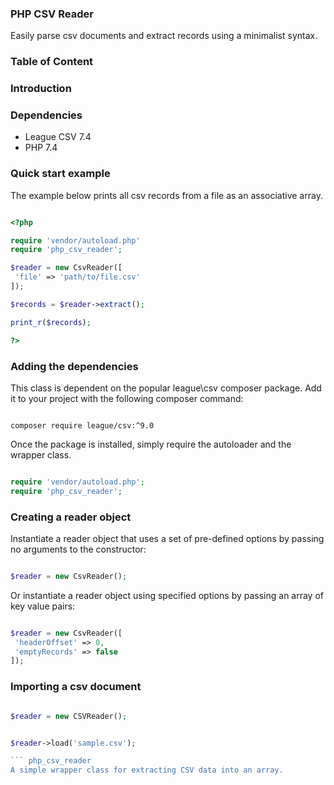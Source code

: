 ### PHP CSV Reader

Easily parse csv documents and extract records using a minimalist syntax.

### Table of Content

### Introduction

### Dependencies

- League CSV 7.4
- PHP 7.4


### Quick start example

The example below prints all csv records from a file as an associative array.

```php

<?php

require 'vendor/autoload.php'
require 'php_csv_reader';

$reader = new CsvReader([
 'file' => 'path/to/file.csv'
]);

$records = $reader->extract();

print_r($records);

?>

```

### Adding the dependencies

This class is dependent on the popular league\csv composer package. Add it to your project with the following composer command:

```

composer require league/csv:^9.0

```

Once the package is installed, simply require the autoloader and the wrapper class.

```php

require 'vendor/autoload.php';
require 'php_csv_reader';

```

### Creating a reader object

Instantiate a reader object that uses a set of pre-defined options by passing no arguments to the constructor:

```php

$reader = new CsvReader();

```

Or instantiate a reader object using specified options by passing an array of key value pairs:

```php

$reader = new CsvReader([
 'headerOffset' => 0,
 'emptyRecords' => false
]);

```

### Importing a csv document

```php

$reader = new CSVReader();

```

```php

$reader->load('sample.csv');

``` php_csv_reader
A simple wrapper class for extracting CSV data into an array.


